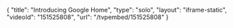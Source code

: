 {
    "title": "Introducing Google Home",
    "type": "solo",
    "layout": "iframe-static",
    "videoId": "151525808",
    "url": "\/tvpembed\/151525808"
}